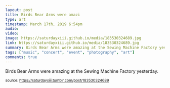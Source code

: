 ```yaml
---
layout: post
title: Birds Bear Arms were amazi
type: art
timestamp: March 17th, 2019 6:54pm
audio: 
video: 
image: https://saturdayxiii.github.io/media/183530324689.jpg
link: https://saturdayxiii.github.io/media/183530324689.jpg
summary: Birds Bear Arms were amazing at the Sewing Machine Factory yesterday.
tags: ["music", "concert", "event", "photography", "art"]
comments: true
---
```


Birds Bear Arms were amazing at the Sewing Machine Factory yesterday.
 
  
<small>source: https://saturdayxiii.tumblr.com/post/183530324689</small>
